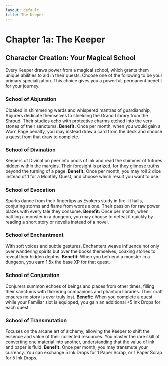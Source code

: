 ```yaml
---
layout: default
title: The Keeper
---
```


# Chapter 1a: The Keeper

## Character Creation: Your Magical School
Every Keeper draws power from a magical school, which grants them unique abilities to aid in their quests. Choose one of the following to be your primary specialization. This choice gives you a powerful, permanent benefit for your journey.

### School of Abjuration
Cloaked in shimmering wards and whispered mantras of guardianship, Abjurers dedicate themselves to shielding the Grand Library from the Shroud. Their studies echo with protective charms etched into the very stones of their sanctums.
**Benefit:** Once per month, when you would gain a Worn Page penalty, you may instead draw a card from the deck and choose a quest from that draw to complete.

### School of Divination
Keepers of Divination peer into pools of ink and read the shimmer of futures hidden within the margins. Their foresight is prized, for they glimpse truths beyond the turning of a page.
**Benefit:** Once per month, you may roll 2 dice instead of 1 for a Monthly Quest, and choose which result you want to use.

### School of Evocation
Sparks dance from their fingertips as Evokers study in fire-lit halls, conjuring storms and flame from words alone. Their passion for raw power blazes with every tale they consume.
**Benefit:** Once per month, when battling a monster in a dungeon, you may choose to defeat it quickly by reading a short story or novella instead of a novel.

### School of Enchantment
With soft voices and subtle gestures, Enchanters weave influence not only over wandering spirits but over the books themselves, coaxing stories to reveal their hidden depths.
**Benefit:** When you befriend a monster in a dungeon, you earn 1.5x the base XP for that quest.

### School of Conjuration
Conjurers summon echoes of beings and places from other times, filling their sanctums with flickering companions and phantom libraries. Their craft ensures no story is ever truly lost.
**Benefit:** When you complete a quest while your Familiar slot is equipped, you gain an additional +5 Ink Drops for each quest.

### School of Transmutation
Focuses on the arcane art of alchemy, allowing the Keeper to shift the essence and value of their collected resources. You master the rare skill of converting one material into another, understanding that the value of ink and paper is fluid.
**Benefit:** Once per month, you may transmute your currency. You can exchange 5 Ink Drops for 1 Paper Scrap, or 1 Paper Scrap for 5 Ink Drops.